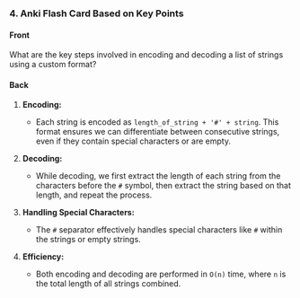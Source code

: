 ### 4. Anki Flash Card Based on Key Points

#### Front

What are the key steps involved in encoding and decoding a list of strings using a custom format?

#### Back

1. **Encoding:**
    - Each string is encoded as `length_of_string + '#' + string`. This format ensures we can differentiate between
      consecutive strings, even if they contain special characters or are empty.

2. **Decoding:**
    - While decoding, we first extract the length of each string from the characters before the `#` symbol, then extract
      the string based on that length, and repeat the process.

3. **Handling Special Characters:**
    - The `#` separator effectively handles special characters like `#` within the strings or empty strings.

4. **Efficiency:**
    - Both encoding and decoding are performed in `O(n)` time, where `n` is the total length of all strings combined.